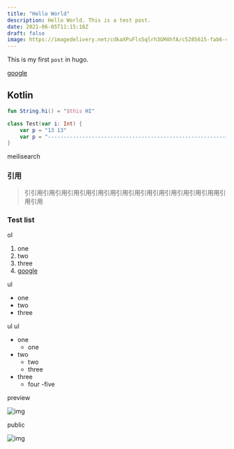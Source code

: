 ```yaml
---
title: "Hello World"
description: Hello World. This is a test post.
date: 2021-06-05T11:15:18Z
draft: false
image: https://imagedelivery.net/cdkaXPuFls5qlrh3GM4hfA/c5285615-fab6-46e7-b548-1528e0be0d00/large
---
```


This is my first `post` in hugo.

[google](google.com)

<!--more-->

## Kotlin

```kotlin
fun String.hi() = "$this HI"

class Test(var i: Int) {
    var p = "13 13"
    var p = "--------------------------------------------------------------------------------------------------"
}
```

meilisearch

### 引用

> 引引用引用引用引用引用引用引用引用引用引用引用引用引用引用引用用引用引用

### Test list

ol

1. one
2. two
3. three
4. [google](google.com)

ul

- one
- two
- three

ul ul

- one
  - one
- two
  - two
  - three
- three
  - four
    -five

preview

![img](https://imagedelivery.net/cdkaXPuFls5qlrh3GM4hfA/be2106f3-0557-4e94-803a-9dda63550300/preview)

public

![img](https://imagedelivery.net/cdkaXPuFls5qlrh3GM4hfA/be2106f3-0557-4e94-803a-9dda63550300/public)

